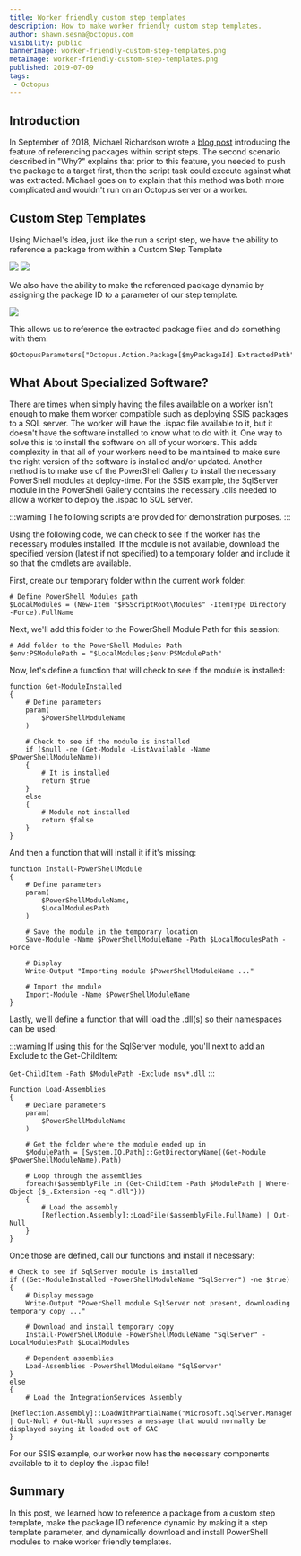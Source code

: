 ```yaml
---
title: Worker friendly custom step templates
description: How to make worker friendly custom step templates.
author: shawn.sesna@octopus.com
visibility: public
bannerImage: worker-friendly-custom-step-templates.png
metaImage: worker-friendly-custom-step-templates.png
published: 2019-07-09
tags:
 - Octopus
---
```


## Introduction

In September of 2018, Michael Richardson wrote a [blog post](https://octopus.com/blog/script-step-packages) introducing the feature of referencing packages within script steps.  The second scenario described in "Why?" explains that prior to this feature, you needed to push the package to a target first, then the script task could execute against what was extracted.  Michael goes on to explain that this method was both more complicated and wouldn't run on an Octopus server or a worker.

## Custom Step Templates

Using Michael's idea, just like the run a script step, we have the ability to reference a package from within a Custom Step Template

![](reference-a-package.png)
![](reference-a-package2.png)

We also have the ability to make the referenced package dynamic by assigning the package ID to a parameter of our step template.

![](reference-a-package-variable.png)

This allows us to reference the extracted package files and do something with them:

```PS
$OctopusParameters["Octopus.Action.Package[$myPackageId].ExtractedPath"]
```

## What About Specialized Software?

There are times when simply having the files available on a worker isn't enough to make them worker compatible such as deploying SSIS packages to a SQL server.  The worker will have the .ispac file available to it, but it doesn't have the software installed to know what to do with it.  One way to solve this is to install the software on all of your workers.  This adds complexity in that all of your workers need to be maintained to make sure the right version of the software is installed and/or updated.  Another method is to make use of the PowerShell Gallery to install the necessary PowerShell modules at deploy-time. For the SSIS example, the SqlServer module in the PowerShell Gallery contains the necessary .dlls needed to allow a worker to deploy the .ispac to SQL server.

:::warning
The following scripts are provided for demonstration purposes.
:::

Using the following code, we can check to see if the worker has the necessary modules installed.  If the module is not available, download the specified version (latest if not specified) to a temporary folder and include it so that the cmdlets are available.

First, create our temporary folder within the current work folder:

```PS
# Define PowerShell Modules path
$LocalModules = (New-Item "$PSScriptRoot\Modules" -ItemType Directory -Force).FullName
```

Next, we'll add this folder to the PowerShell Module Path for this session:

```PS
# Add folder to the PowerShell Modules Path
$env:PSModulePath = "$LocalModules;$env:PSModulePath"
```

Now, let's define a function that will check to see if the module is installed:

```PS
function Get-ModuleInstalled
{
    # Define parameters
    param(
        $PowerShellModuleName
    )

    # Check to see if the module is installed
    if ($null -ne (Get-Module -ListAvailable -Name $PowerShellModuleName))
    {
        # It is installed
        return $true
    }
    else
    {
        # Module not installed
        return $false
    }
}
```

And then a function that will install it if it's missing:

```PS
function Install-PowerShellModule
{
    # Define parameters
    param(
        $PowerShellModuleName,
        $LocalModulesPath
    )

    # Save the module in the temporary location
    Save-Module -Name $PowerShellModuleName -Path $LocalModulesPath -Force

    # Display
    Write-Output "Importing module $PowerShellModuleName ..."

    # Import the module
    Import-Module -Name $PowerShellModuleName
}
```

Lastly, we'll define a function that will load the .dll(s) so their namespaces can be used:

:::warning
If using this for the SqlServer module, you'll next to add an Exclude to the Get-ChildItem:

`Get-ChildItem -Path $ModulePath -Exclude msv*.dll`
:::

```PS
Function Load-Assemblies
{
    # Declare parameters
    param(
        $PowerShellModuleName
    )

    # Get the folder where the module ended up in
    $ModulePath = [System.IO.Path]::GetDirectoryName((Get-Module $PowerShellModuleName).Path)

    # Loop through the assemblies
    foreach($assemblyFile in (Get-ChildItem -Path $ModulePath | Where-Object {$_.Extension -eq ".dll"}))
    {
        # Load the assembly
        [Reflection.Assembly]::LoadFile($assemblyFile.FullName) | Out-Null
    }    
}
```

Once those are defined, call our functions and install if necessary:

```PS
# Check to see if SqlServer module is installed
if ((Get-ModuleInstalled -PowerShellModuleName "SqlServer") -ne $true)
{
	# Display message
    Write-Output "PowerShell module SqlServer not present, downloading temporary copy ..."

    # Download and install temporary copy
    Install-PowerShellModule -PowerShellModuleName "SqlServer" -LocalModulesPath $LocalModules

    # Dependent assemblies
    Load-Assemblies -PowerShellModuleName "SqlServer"
}
else
{
    # Load the IntegrationServices Assembly
    [Reflection.Assembly]::LoadWithPartialName("Microsoft.SqlServer.Management.IntegrationServices") | Out-Null # Out-Null supresses a message that would normally be displayed saying it loaded out of GAC
}
```
For our SSIS example, our worker now has the necessary components available to it to deploy the .ispac file!

## Summary
In this post, we learned how to reference a package from a custom step template, make the package ID reference dynamic by making it a step template parameter, and dynamically download and install PowerShell modules to make worker friendly templates.

